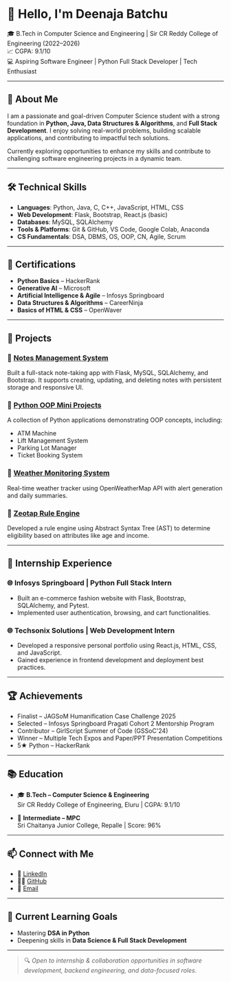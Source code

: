 # 👋 Hello, I'm Deenaja Batchu

🎓 B.Tech in Computer Science and Engineering | Sir CR Reddy College of Engineering (2022–2026)  
📈 CGPA: 9.1/10  
💻 Aspiring Software Engineer | Python Full Stack Developer | Tech Enthusiast  

---

## 💼 About Me

I am a passionate and goal-driven Computer Science student with a strong foundation in **Python, Java, Data Structures & Algorithms**, and **Full Stack Development**. I enjoy solving real-world problems, building scalable applications, and contributing to impactful tech solutions.

Currently exploring opportunities to enhance my skills and contribute to challenging software engineering projects in a dynamic team.

---

## 🛠️ Technical Skills

- **Languages**: Python, Java, C, C++, JavaScript, HTML, CSS  
- **Web Development**: Flask, Bootstrap, React.js (basic)  
- **Databases**: MySQL, SQLAlchemy  
- **Tools & Platforms**: Git & GitHub, VS Code, Google Colab, Anaconda  
- **CS Fundamentals**: DSA, DBMS, OS, OOP, CN, Agile, Scrum  

---

## 🧠 Certifications

- **Python Basics** – HackerRank  
- **Generative AI** – Microsoft  
- **Artificial Intelligence & Agile** – Infosys Springboard  
- **Data Structures & Algorithms** – CareerNinja  
- **Basics of HTML & CSS** – OpenWaver  

---

## 🌟 Projects

### 📌 [Notes Management System](https://github.com/deenajabatchu/NotesApp)
Built a full-stack note-taking app with Flask, MySQL, SQLAlchemy, and Bootstrap. It supports creating, updating, and deleting notes with persistent storage and responsive UI.

### 📌 [Python OOP Mini Projects](https://github.com/deenajabatchu/python-oop-mini-projects)
A collection of Python applications demonstrating OOP concepts, including:
- ATM Machine
- Lift Management System
- Parking Lot Manager
- Ticket Booking System

### 📌 [Weather Monitoring System](https://github.com/deenajabatchu/weather-monitoring-system)
Real-time weather tracker using OpenWeatherMap API with alert generation and daily summaries.

### 📌 [Zeotap Rule Engine](https://github.com/deenajabatchu/zeotap-rule-engine)
Developed a rule engine using Abstract Syntax Tree (AST) to determine eligibility based on attributes like age and income.

---

## 🏢 Internship Experience

### 🌐 Infosys Springboard | Python Full Stack Intern
- Built an e-commerce fashion website with Flask, Bootstrap, SQLAlchemy, and Pytest.
- Implemented user authentication, browsing, and cart functionalities.

### 🌐 Techsonix Solutions | Web Development Intern
- Developed a responsive personal portfolio using React.js, HTML, CSS, and JavaScript.
- Gained experience in frontend development and deployment best practices.

---

## 🏆 Achievements

- Finalist – JAGSoM Humanification Case Challenge 2025  
- Selected – Infosys Springboard Pragati Cohort 2 Mentorship Program  
- Contributor – GirlScript Summer of Code (GSSoC'24)  
- Winner – Multiple Tech Expos and Paper/PPT Presentation Competitions  
- 5★ Python – HackerRank  

---

## 📚 Education

- 🎓 **B.Tech – Computer Science & Engineering**  
  Sir CR Reddy College of Engineering, Eluru | CGPA: 9.1/10

- 📘 **Intermediate – MPC**  
  Sri Chaitanya Junior College, Repalle | Score: 96%

---

## 📫 Connect with Me

- 💼 [LinkedIn](https://www.linkedin.com/in/deenaja-batchu)  
- 🧑‍💻 [GitHub](https://github.com/deenajabatchu)  
- 📧 [Email](mailto:deenajabatchu@gmail.com)

---

## 🚀 Current Learning Goals

- Mastering **DSA in Python**  
- Deepening skills in **Data Science & Full Stack Development**

---

> 🔍 *Open to internship & collaboration opportunities in software development, backend engineering, and data-focused roles.*